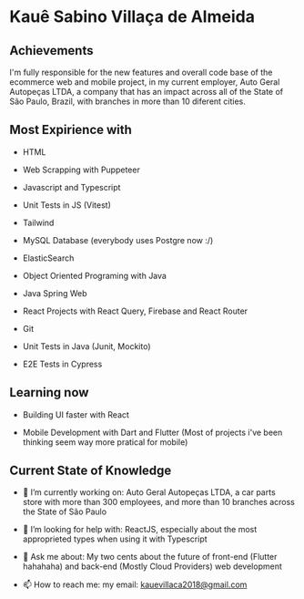 # Kauê Sabino Villaça de Almeida

## Achievements

I'm fully responsible for the new features and overall code base of the ecommerce web and mobile project, in my current employer, Auto Geral Autopeças LTDA, a company that has an impact across all of the State of São Paulo, Brazil, with branches in more than 10 diferent cities.

## Most Expirience with

- HTML 

- Web Scrapping with Puppeteer

- Javascript and Typescript

- Unit Tests in JS (Vitest)

- Tailwind

- MySQL Database (everybody uses Postgre now :/)

- ElasticSearch

- Object Oriented Programing with Java

- Java Spring Web

- React Projects with React Query, Firebase and React Router

- Git

- Unit Tests in Java (Junit, Mockito)

- E2E Tests in Cypress

## Learning now

- Building UI faster with React

- Mobile Development with Dart and Flutter (Most of projects i've been thinking seem way more pratical for mobile)

## Current State of Knowledge

- 🔭 I’m currently working on: Auto Geral Autopeças LTDA, a car parts store with more than 300 employees, and more than 10 branches across the State of São Paulo

- 🤔 I’m looking for help with: ReactJS, especially about the most approprieted types when using it with Typescript 

- 💬 Ask me about: My two cents about the future of front-end (Flutter hahahaha) and back-end (Mostly Cloud Providers) web development 

- 📫 How to reach me: my email: kauevillaca2018@gmail.com
